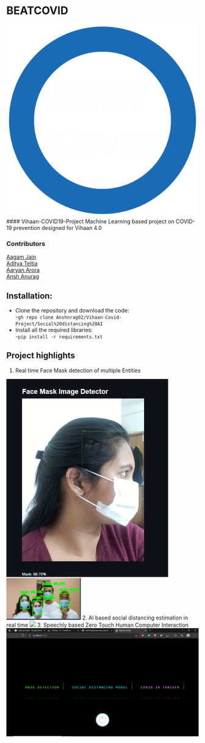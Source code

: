 # BEATCOVID
<img src = "https://github.com/Anshnrag02/Vihaan-Covid-Project/blob/main/images/Untitled-1.png">
#### Vihaan-COVID19-Project
Machine Learning based project on COVID-19 prevention designed for Vihaan 4.0

### Contributors
[Aagam Jain](https://github.com/aagamjainaj7)</br>
[Aditya Teltia](https://github.com/AdityaTeltia)</br>
[Aaryan Arora](https://github.com/aaryan2134)</br>
[Ansh Anurag](https://github.com/Anshnrag02)</br>

## Installation:
* Clone the repository and download the code:<br>
   -```gh repo clone Anshnrag02/Vihaan-Covid-Project/Social%20distancing%20AI```
* Install all the required libraries:<br>
   -```pip install -r requirements.txt```

## Project highlights

1. Real time Face Mask detection of multiple Entities
<img src = "https://github.com/Anshnrag02/Vihaan-Covid-Project/blob/main/images/unknown.png">

<img src = "https://github.com/Anshnrag02/Vihaan-Covid-Project/blob/main/images/unknown%20(1).png">
2. AI based social distancing estimation in real time
<img src = "https://github.com/Anshnrag02/Vihaan-Covid-Project/blob/main/images/output.gif">
3. Speechly based Zero Touch Human Computer Interaction
<img src = "https://github.com/Anshnrag02/Vihaan-Covid-Project/blob/main/images/Screenshot_462.png">
